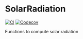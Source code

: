 # SolarRadiation

[![CI](https://github.com/BiophysicalEcology/SolarRadiation.jl/actions/workflows/CI.yml/badge.svg)](https://github.com/BiophysicalEcology/SolarRadiation.jl/actions/workflows/CI.yml)
[![Codecov](https://codecov.io/gh/BiophysicalEcology/SolarRadiation.jl/branch/main/graph/badge.svg)](https://codecov.io/gh/BiophysicalEcology/SolarRadiation.jl/tree/main)

Functions to compute solar radiation